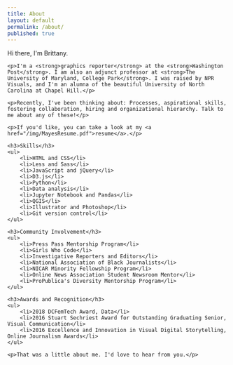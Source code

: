```yaml
---
title: About
layout: default
permalink: /about/
published: true
---
```


<div class="about">
	<p class="about-intro">Hi there, I'm Brittany.</p>

	<p>I'm a <strong>graphics reporter</strong> at the <strong>Washington Post</strong>. I am also an adjunct professor at <strong>The University of Maryland, College Park</strong>. I was raised by NPR Visuals, and I'm an alumna of the beautiful University of North Carolina at Chapel Hill.</p>

	<p>Recently, I've been thinking about: Processes, aspirational skills, fostering collaboration, hiring and organizational hierarchy. Talk to me about any of these!</p>

	<p>If you'd like, you can take a look at my <a href="/img/MayesResume.pdf">resume</a>.</p>

	<h3>Skills</h3>
	<ul>
		<li>HTML and CSS</li>
		<li>Less and Sass</li>
		<li>JavaScript and jQuery</li>
		<li>D3.js</li>
		<li>Python</li>
		<li>Data analysis</li>
		<li>Jupyter Notebook and Pandas</li>
		<li>QGIS</li>
		<li>Illustrator and Photoshop</li>
		<li>Git version control</li>
	</ul>

	<h3>Community Involvement</h3>
	<ul>
		<li>Press Pass Mentorship Program</li>
		<li>Girls Who Code</li>
		<li>Investigative Reporters and Editors</li>
		<li>National Association of Black Journalists</li>
		<li>NICAR Minority Fellowship Program</li>
		<li>Online News Association Student Newsroom Mentor</li>
		<li>ProPublica's Diversity Mentorship Program</li>
	</ul>

	<h3>Awards and Recognition</h3>
	<ul>
		<li>2018 DCFemTech Award, Data</li>
		<li>2016 Stuart Sechriest Award for Outstanding Graduating Senior, Visual Communication</li>
		<li>2016 Excellence and Innovation in Visual Digital Storytelling, Online Journalism Awards</li>
	</ul>

	<p>That was a little about me. I'd love to hear from you.</p>
</div>
